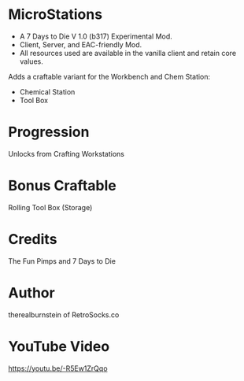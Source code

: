 # MicroStations

* A 7 Days to Die V 1.0 (b317) Experimental Mod.
* Client, Server, and EAC-friendly Mod.
* All resources used are available in the vanilla client and retain core values.

Adds a craftable variant for the Workbench and Chem Station:
* Chemical Station
* Tool Box

# Progression
Unlocks from Crafting Workstations

# Bonus Craftable
Rolling Tool Box (Storage)

# Credits
The Fun Pimps and 7 Days to Die

# Author
therealburnstein of RetroSocks.co

# YouTube Video
https://youtu.be/-R5Ew1ZrQqo
